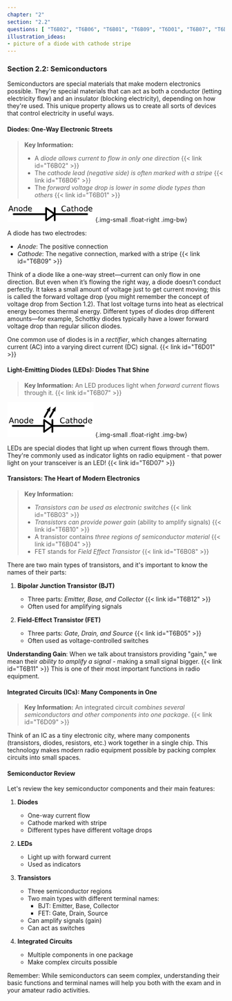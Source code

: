 ```yaml
---
chapter: "2"
section: "2.2"
questions: [ "T6B02", "T6B06", "T6B01", "T6B09", "T6D01", "T6B07", "T6D07", "T6B03", "T6B10", "T6B04", "T6B08", "T6B12", "T6B05", "T6B11", "T6D09" ]
illustration_ideas:
- picture of a diode with cathode stripe
---
```


### Section 2.2: Semiconductors

Semiconductors are special materials that make modern electronics possible. They're special materials that can act as both a conductor (letting electricity flow) and an insulator (blocking electricity), depending on how they're used. This unique property allows us to create all sorts of devices that control electricity in useful ways.

#### Diodes: One-Way Electronic Streets

> **Key Information:** 
> - A *diode allows current to flow in only one direction* {{< link id="T6B02" >}}
> - The *cathode lead (negative side) is often marked with a stripe* {{< link id="T6B06" >}}
> - The *forward voltage drop is lower in some diode types than others* {{< link id="T6B01" >}}

![Diode schematic diagram with anode / cathode labeled](../../../images/s2-2-diode.svg)
{.img-small .float-right .img-bw}

A diode has two electrodes:
- *Anode*: The positive connection
- *Cathode*: The negative connection, marked with a stripe {{< link id="T6B09" >}}

Think of a diode like a one-way street—current can only flow in one direction. But even when it’s flowing the right way, a diode doesn’t conduct perfectly. It takes a small amount of voltage just to get current moving; this is called the forward voltage drop (you might remember the concept of voltage drop from Section 1.2). That lost voltage turns into heat as electrical energy becomes thermal energy. Different types of diodes drop different amounts—for example, Schottky diodes typically have a lower forward voltage drop than regular silicon diodes.

One common use of diodes is in a *rectifier*, which changes alternating current (AC) into a varying direct current (DC) signal. {{< link id="T6D01" >}}

#### Light-Emitting Diodes (LEDs): Diodes That Shine

> **Key Information:** An LED produces light when *forward current* flows through it. {{< link id="T6B07" >}}

![LED schematic diagram with anode / cathode labeled](../../../images/s2-2-led.svg)
{.img-small .float-right .img-bw}

LEDs are special diodes that light up when current flows through them. They're commonly used as indicator lights on radio equipment - that power light on your transceiver is an LED! {{< link id="T6D07" >}}

#### Transistors: The Heart of Modern Electronics

> **Key Information:** 
> - *Transistors can be used as electronic switches* {{< link id="T6B03" >}}
> - *Transistors can provide power gain* (ability to amplify signals) {{< link id="T6B10" >}}
> - A transistor contains *three regions of semiconductor material* {{< link id="T6B04" >}}
> - FET stands for *Field Effect Transistor* {{< link id="T6B08" >}}

There are two main types of transistors, and it's important to know the names of their parts:

1. **Bipolar Junction Transistor (BJT)**
   - Three parts: *Emitter, Base, and Collector* {{< link id="T6B12" >}}
   - Often used for amplifying signals

2. **Field-Effect Transistor (FET)**
   - Three parts: *Gate, Drain, and Source* {{< link id="T6B05" >}}
   - Often used as voltage-controlled switches

**Understanding Gain**: When we talk about transistors providing "gain," we mean their *ability to amplify a signal* - making a small signal bigger. {{< link id="T6B11" >}} This is one of their most important functions in radio equipment.

#### Integrated Circuits (ICs): Many Components in One

> **Key Information:** An integrated circuit *combines several semiconductors and other components into one package*. {{< link id="T6D09" >}}

Think of an IC as a tiny electronic city, where many components (transistors, diodes, resistors, etc.) work together in a single chip. This technology makes modern radio equipment possible by packing complex circuits into small spaces.

#### Semiconductor Review

Let's review the key semiconductor components and their main features:

1. **Diodes**
   - One-way current flow
   - Cathode marked with stripe
   - Different types have different voltage drops

2. **LEDs**
   - Light up with forward current
   - Used as indicators

3. **Transistors**
   - Three semiconductor regions
   - Two main types with different terminal names:
     - BJT: Emitter, Base, Collector
     - FET: Gate, Drain, Source
   - Can amplify signals (gain)
   - Can act as switches

4. **Integrated Circuits**
   - Multiple components in one package
   - Make complex circuits possible

Remember: While semiconductors can seem complex, understanding their basic functions and terminal names will help you both with the exam and in your amateur radio activities.

